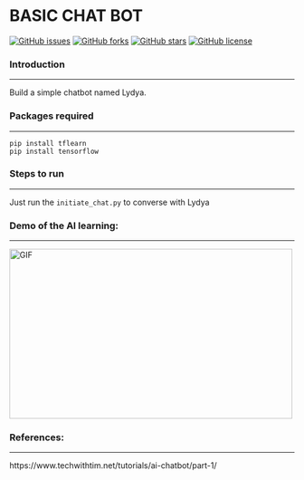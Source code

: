 # BASIC CHAT BOT

[![GitHub issues](https://img.shields.io/github/issues/PraveenKumarSridhar/basic_chatbot?style=for-the-badge)](https://github.com/PraveenKumarSridhar/basic_chatbot/issues)
[![GitHub forks](https://img.shields.io/github/forks/PraveenKumarSridhar/basic_chatbot?style=for-the-badge)](https://github.com/PraveenKumarSridhar/basic_chatbot/network)
[![GitHub stars](https://img.shields.io/github/stars/PraveenKumarSridhar/basic_chatbot?style=for-the-badge)](https://github.com/PraveenKumarSridhar/basic_chatbot/stargazers)
[![GitHub license](https://img.shields.io/github/license/PraveenKumarSridhar/basic_chatbot?style=for-the-badge)](https://github.com/PraveenKumarSridhar/basic_chatbot/blob/main/LICENSE)


### Introduction
<hr/>

Build a simple chatbot named Lydya.

### Packages required
<hr/>

```
pip install tflearn
pip install tensorflow
```

### Steps to run
<hr/>

Just run the `initiate_chat.py` to converse with Lydya


### Demo of the AI learning:
<hr/>

<img align="center" alt="GIF" src="https://raw.githubusercontent.com/PraveenKumarSridhar/basic_chatbot/main/assets/sample.jng" width="500" height="300" />

### References:
<hr/>
    https://www.techwithtim.net/tutorials/ai-chatbot/part-1/
